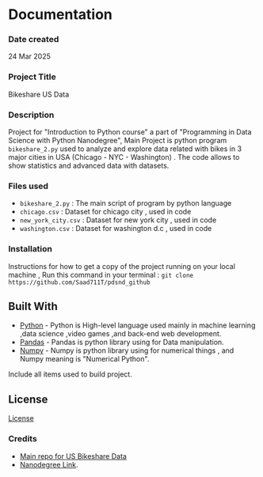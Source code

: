 # Documentation

### Date created
24 Mar 2025
### Project Title
Bikeshare US Data

### Description
Project for "Introduction to Python course" a part of "Programming in Data Science with Python Nanodegree", Main Project is python program `bikeshare_2.py` used to analyze and explore data related with bikes in 3 major cities in USA (Chicago - NYC - Washington) . The code allows to show statistics and advanced data with datasets.

### Files used
- `bikeshare_2.py` : The main script of program by python language
- `chicago.csv` : Dataset for chicago city , used in code
- `new_york_city.csv` : Dataset for new york city , used in code
- `washington.csv` : Dataset for washington d.c , used in code

### Installation
Instructions for how to get a copy of the project running on your local machine , Run this command in your terminal :
`git clone https://github.com/Saad711T/pdsnd_github`

## Built With

* [Python](https://www.python.org) - Python is High-level language used mainly in machine learning ,data science ,video games ,and back-end web development.
* [Pandas](https://pandas.pydata.org) - Pandas is python library using for Data manipulation.
* [Numpy](https://numpy.org) - Numpy is python library using for numerical things , and Numpy meaning is "Numerical Python".

Include all items used to build project.

## License

[License](LICENSE)

### Credits
- [Main repo for US Bikeshare Data](https://github.com/Saad711T/Udacity-Bikeshare-US-Data)
- [Nanodegree Link](https://www.udacity.com/enrollment/nd104).

